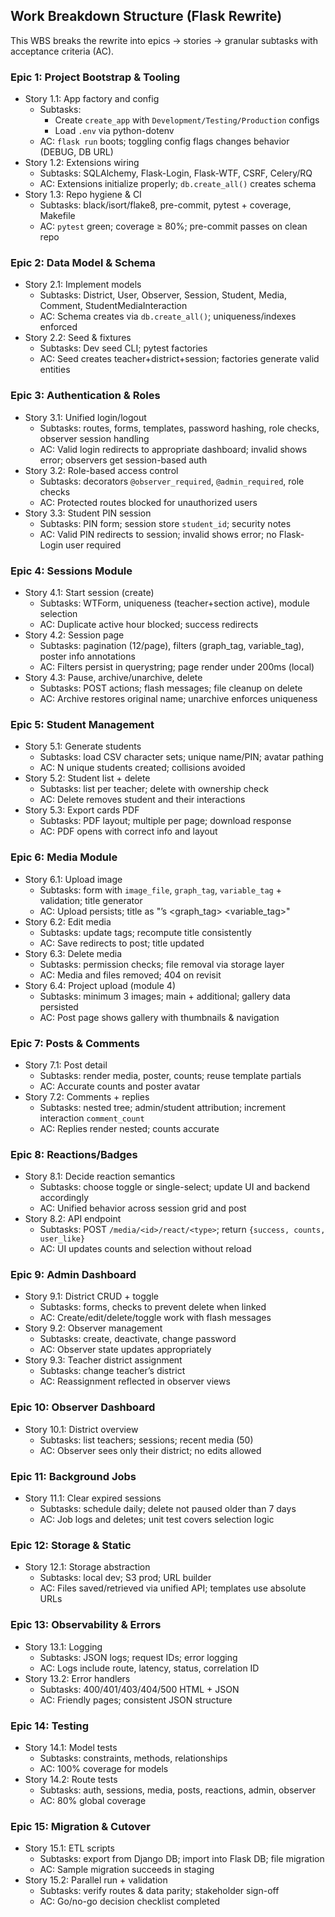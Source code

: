 ## Work Breakdown Structure (Flask Rewrite)

This WBS breaks the rewrite into epics → stories → granular subtasks with acceptance criteria (AC).

### Epic 1: Project Bootstrap & Tooling
- Story 1.1: App factory and config
  - Subtasks:
    - Create `create_app` with `Development/Testing/Production` configs
    - Load `.env` via python-dotenv
  - AC: `flask run` boots; toggling config flags changes behavior (DEBUG, DB URL)
- Story 1.2: Extensions wiring
  - Subtasks: SQLAlchemy, Flask-Login, Flask-WTF, CSRF, Celery/RQ
  - AC: Extensions initialize properly; `db.create_all()` creates schema
- Story 1.3: Repo hygiene & CI
  - Subtasks: black/isort/flake8, pre-commit, pytest + coverage, Makefile
  - AC: `pytest` green; coverage ≥ 80%; pre-commit passes on clean repo

### Epic 2: Data Model & Schema
- Story 2.1: Implement models
  - Subtasks: District, User, Observer, Session, Student, Media, Comment, StudentMediaInteraction
  - AC: Schema creates via `db.create_all()`; uniqueness/indexes enforced
- Story 2.2: Seed & fixtures
  - Subtasks: Dev seed CLI; pytest factories
  - AC: Seed creates teacher+district+session; factories generate valid entities

### Epic 3: Authentication & Roles
- Story 3.1: Unified login/logout
  - Subtasks: routes, forms, templates, password hashing, role checks, observer session handling
  - AC: Valid login redirects to appropriate dashboard; invalid shows error; observers get session-based auth
- Story 3.2: Role-based access control
  - Subtasks: decorators `@observer_required`, `@admin_required`, role checks
  - AC: Protected routes blocked for unauthorized users
- Story 3.3: Student PIN session
  - Subtasks: PIN form; session store `student_id`; security notes
  - AC: Valid PIN redirects to session; invalid shows error; no Flask-Login user required

### Epic 4: Sessions Module
- Story 4.1: Start session (create)
  - Subtasks: WTForm, uniqueness (teacher+section active), module selection
  - AC: Duplicate active hour blocked; success redirects
- Story 4.2: Session page
  - Subtasks: pagination (12/page), filters (graph_tag, variable_tag), poster info annotations
  - AC: Filters persist in querystring; page render under 200ms (local)
- Story 4.3: Pause, archive/unarchive, delete
  - Subtasks: POST actions; flash messages; file cleanup on delete
  - AC: Archive restores original name; unarchive enforces uniqueness

### Epic 5: Student Management
- Story 5.1: Generate students
  - Subtasks: load CSV character sets; unique name/PIN; avatar pathing
  - AC: N unique students created; collisions avoided
- Story 5.2: Student list + delete
  - Subtasks: list per teacher; delete with ownership check
  - AC: Delete removes student and their interactions
- Story 5.3: Export cards PDF
  - Subtasks: PDF layout; multiple per page; download response
  - AC: PDF opens with correct info and layout

### Epic 6: Media Module
- Story 6.1: Upload image
  - Subtasks: form with `image_file`, `graph_tag`, `variable_tag` + validation; title generator
  - AC: Upload persists; title as "<poster>’s <graph_tag> <variable_tag>"
- Story 6.2: Edit media
  - Subtasks: update tags; recompute title consistently
  - AC: Save redirects to post; title updated
- Story 6.3: Delete media
  - Subtasks: permission checks; file removal via storage layer
  - AC: Media and files removed; 404 on revisit
- Story 6.4: Project upload (module 4)
  - Subtasks: minimum 3 images; main + additional; gallery data persisted
  - AC: Post page shows gallery with thumbnails & navigation

### Epic 7: Posts & Comments
- Story 7.1: Post detail
  - Subtasks: render media, poster, counts; reuse template partials
  - AC: Accurate counts and poster avatar
- Story 7.2: Comments + replies
  - Subtasks: nested tree; admin/student attribution; increment interaction `comment_count`
  - AC: Replies render nested; counts accurate

### Epic 8: Reactions/Badges
- Story 8.1: Decide reaction semantics
  - Subtasks: choose toggle or single-select; update UI and backend accordingly
  - AC: Unified behavior across session grid and post
- Story 8.2: API endpoint
  - Subtasks: POST `/media/<id>/react/<type>`; return `{success, counts, user_like}`
  - AC: UI updates counts and selection without reload

### Epic 9: Admin Dashboard
- Story 9.1: District CRUD + toggle
  - Subtasks: forms, checks to prevent delete when linked
  - AC: Create/edit/delete/toggle work with flash messages
- Story 9.2: Observer management
  - Subtasks: create, deactivate, change password
  - AC: Observer state updates appropriately
- Story 9.3: Teacher district assignment
  - Subtasks: change teacher’s district
  - AC: Reassignment reflected in observer views

### Epic 10: Observer Dashboard
- Story 10.1: District overview
  - Subtasks: list teachers; sessions; recent media (50)
  - AC: Observer sees only their district; no edits allowed

### Epic 11: Background Jobs
- Story 11.1: Clear expired sessions
  - Subtasks: schedule daily; delete not paused older than 7 days
  - AC: Job logs and deletes; unit test covers selection logic

### Epic 12: Storage & Static
- Story 12.1: Storage abstraction
  - Subtasks: local dev; S3 prod; URL builder
  - AC: Files saved/retrieved via unified API; templates use absolute URLs

### Epic 13: Observability & Errors
- Story 13.1: Logging
  - Subtasks: JSON logs; request IDs; error logging
  - AC: Logs include route, latency, status, correlation ID
- Story 13.2: Error handlers
  - Subtasks: 400/401/403/404/500 HTML + JSON
  - AC: Friendly pages; consistent JSON structure

### Epic 14: Testing
- Story 14.1: Model tests
  - Subtasks: constraints, methods, relationships
  - AC: 100% coverage for models
- Story 14.2: Route tests
  - Subtasks: auth, sessions, media, posts, reactions, admin, observer
  - AC: 80% global coverage

### Epic 15: Migration & Cutover
- Story 15.1: ETL scripts
  - Subtasks: export from Django DB; import into Flask DB; file migration
  - AC: Sample migration succeeds in staging
- Story 15.2: Parallel run + validation
  - Subtasks: verify routes & data parity; stakeholder sign-off
  - AC: Go/no-go decision checklist completed
